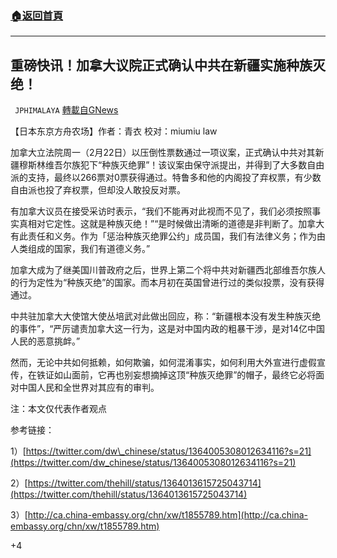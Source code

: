 ###  [:house:返回首頁](https://github.com/ourhimalayas/txt)
---

## 重磅快讯！加拿大议院正式确认中共在新疆实施种族灭绝！
` JPHIMALAYA` [轉載自GNews](https://gnews.org/zh-hans/927855/)

【日本东京方舟农场】作者：青衣 校对：miumiu law

加拿大立法院周一（2月22日）以压倒性票数通过一项议案，正式确认中共对其新疆穆斯林维吾尔族犯下“种族灭绝罪”！该议案由保守派提出，并得到了大多数自由派的支持，最终以266票对0票获得通过。特鲁多和他的内阁投了弃权票，有少数自由派也投了弃权票，但却没人敢投反对票。

有加拿大议员在接受采访时表示，“我们不能再对此视而不见了，我们必须按照事实真相对它定性。这就是种族灭绝！”“是时候做出清晰的道德是非判断了。加拿大有此责任和义务。作为「惩治种族灭绝罪公约」成员国，我们有法律义务；作为由人类组成的国家，我们有道德义务。”

加拿大成为了继美国川普政府之后，世界上第二个将中共对新疆西北部维吾尔族人的行为定性为“种族灭绝”的国家。而本月初在英国曾进行过的类似投票，没有获得通过。

中共驻加拿大大使馆大使丛培武对此做出回应，称：“新疆根本没有发生种族灭绝的事件”，“严厉谴责加拿大这一行为，这是对中国内政的粗暴干涉，是对14亿中国人民的恶意挑衅。”

然而，无论中共如何抵赖，如何欺骗，如何混淆事实，如何利用大外宣进行虚假宣传，在铁证如山面前，它再也别妄想摘掉这顶“种族灭绝罪”的帽子，最终它必将面对中国人民和全世界对其应有的审判。

注：本文仅代表作者观点

参考链接：

1）[https://twitter.com/dw\_chinese/status/1364005308012634116?s=21](https://twitter.com/dw_chinese/status/1364005308012634116?s=21)

2）[https://twitter.com/thehill/status/1364013615725043714](https://twitter.com/thehill/status/1364013615725043714)

3）[http://ca.china-embassy.org/chn/xw/t1855789.htm](http://ca.china-embassy.org/chn/xw/t1855789.htm)



+4
